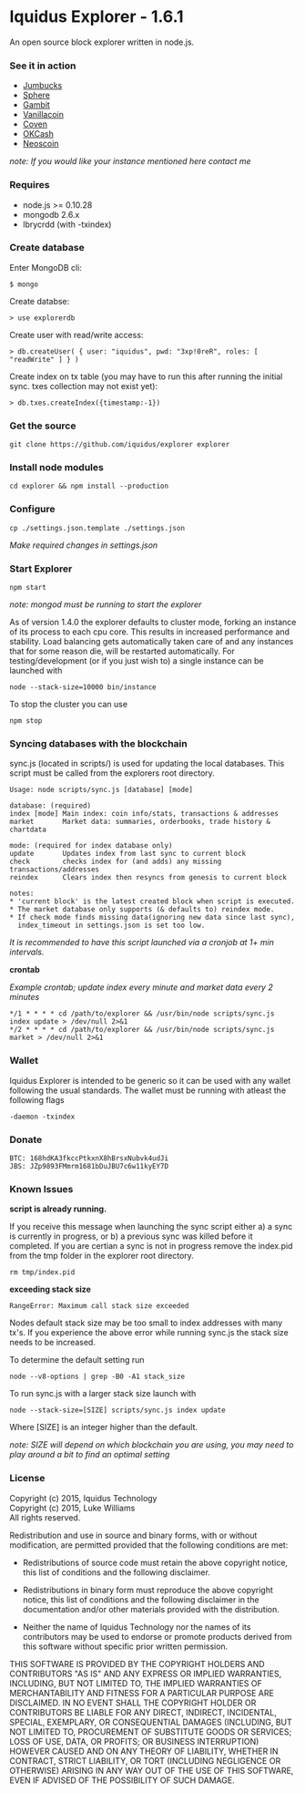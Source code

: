Iquidus Explorer - 1.6.1
================

An open source block explorer written in node.js.

### See it in action

*  [Jumbucks](http://explorer.getjumbucks.com)
*  [Sphere](http://sphere.iquidus.io)
*  [Gambit](http://explorer.gambitcrypto.com)
*  [Vanillacoin](https://blockchain.vanillacoin.net/)
*  [Coven](http://cov.iquidus.io)
*  [OKCash](http://okcash.explorer.rocks/)
*  [Neoscoin](http://explorer.infernopool.com/)  

*note: If you would like your instance mentioned here contact me*

### Requires

*  node.js >= 0.10.28
*  mongodb 2.6.x
*  lbrycrdd (with -txindex)

### Create database

Enter MongoDB cli:

    $ mongo

Create databse:

    > use explorerdb

Create user with read/write access:

    > db.createUser( { user: "iquidus", pwd: "3xp!0reR", roles: [ "readWrite" ] } )

Create index on tx table (you may have to run this after running the initial sync. txes collection may not exist yet):

    > db.txes.createIndex({timestamp:-1})

### Get the source

    git clone https://github.com/iquidus/explorer explorer

### Install node modules

    cd explorer && npm install --production

### Configure

    cp ./settings.json.template ./settings.json

*Make required changes in settings.json*

### Start Explorer

    npm start

*note: mongod must be running to start the explorer*

As of version 1.4.0 the explorer defaults to cluster mode, forking an instance of its process to each cpu core. This results in increased performance and stability. Load balancing gets automatically taken care of and any instances that for some reason die, will be restarted automatically. For testing/development (or if you just wish to) a single instance can be launched with

    node --stack-size=10000 bin/instance

To stop the cluster you can use

    npm stop

### Syncing databases with the blockchain

sync.js (located in scripts/) is used for updating the local databases. This script must be called from the explorers root directory.

    Usage: node scripts/sync.js [database] [mode]
    
    database: (required)
    index [mode] Main index: coin info/stats, transactions & addresses
    market       Market data: summaries, orderbooks, trade history & chartdata
    
    mode: (required for index database only)
    update       Updates index from last sync to current block
    check        checks index for (and adds) any missing transactions/addresses
    reindex      Clears index then resyncs from genesis to current block
    
    notes:
    * 'current block' is the latest created block when script is executed.
    * The market database only supports (& defaults to) reindex mode.
    * If check mode finds missing data(ignoring new data since last sync),
      index_timeout in settings.json is set too low.


*It is recommended to have this script launched via a cronjob at 1+ min intervals.*

**crontab**

*Example crontab; update index every minute and market data every 2 minutes*

    */1 * * * * cd /path/to/explorer && /usr/bin/node scripts/sync.js index update > /dev/null 2>&1
    */2 * * * * cd /path/to/explorer && /usr/bin/node scripts/sync.js market > /dev/null 2>&1

### Wallet

Iquidus Explorer is intended to be generic so it can be used with any wallet following the usual standards. The wallet must be running with atleast the following flags

    -daemon -txindex

### Donate

    BTC: 168hdKA3fkccPtkxnX8hBrsxNubvk4udJi
    JBS: JZp9893FMmrm1681bDuJBU7c6w11kyEY7D

### Known Issues

**script is already running.**

If you receive this message when launching the sync script either a) a sync is currently in progress, or b) a previous sync was killed before it completed. If you are certian a sync is not in progress remove the index.pid from the tmp folder in the explorer root directory.

    rm tmp/index.pid

**exceeding stack size**

    RangeError: Maximum call stack size exceeded

Nodes default stack size may be too small to index addresses with many tx's. If you experience the above error while running sync.js the stack size needs to be increased.

To determine the default setting run

    node --v8-options | grep -B0 -A1 stack_size

To run sync.js with a larger stack size launch with

    node --stack-size=[SIZE] scripts/sync.js index update

Where [SIZE] is an integer higher than the default. 

*note: SIZE will depend on which blockchain you are using, you may need to play around a bit to find an optimal setting*

### License

Copyright (c) 2015, Iquidus Technology  
Copyright (c) 2015, Luke Williams  
All rights reserved.

Redistribution and use in source and binary forms, with or without
modification, are permitted provided that the following conditions are met:

* Redistributions of source code must retain the above copyright notice, this
  list of conditions and the following disclaimer.

* Redistributions in binary form must reproduce the above copyright notice,
  this list of conditions and the following disclaimer in the documentation
  and/or other materials provided with the distribution.

* Neither the name of Iquidus Technology nor the names of its
  contributors may be used to endorse or promote products derived from
  this software without specific prior written permission.

THIS SOFTWARE IS PROVIDED BY THE COPYRIGHT HOLDERS AND CONTRIBUTORS "AS IS"
AND ANY EXPRESS OR IMPLIED WARRANTIES, INCLUDING, BUT NOT LIMITED TO, THE
IMPLIED WARRANTIES OF MERCHANTABILITY AND FITNESS FOR A PARTICULAR PURPOSE ARE
DISCLAIMED. IN NO EVENT SHALL THE COPYRIGHT HOLDER OR CONTRIBUTORS BE LIABLE
FOR ANY DIRECT, INDIRECT, INCIDENTAL, SPECIAL, EXEMPLARY, OR CONSEQUENTIAL
DAMAGES (INCLUDING, BUT NOT LIMITED TO, PROCUREMENT OF SUBSTITUTE GOODS OR
SERVICES; LOSS OF USE, DATA, OR PROFITS; OR BUSINESS INTERRUPTION) HOWEVER
CAUSED AND ON ANY THEORY OF LIABILITY, WHETHER IN CONTRACT, STRICT LIABILITY,
OR TORT (INCLUDING NEGLIGENCE OR OTHERWISE) ARISING IN ANY WAY OUT OF THE USE
OF THIS SOFTWARE, EVEN IF ADVISED OF THE POSSIBILITY OF SUCH DAMAGE.

